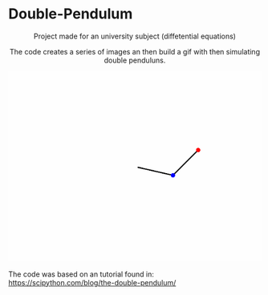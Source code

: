 # Double-Pendulum
<p align="center">
  Project made for an university subject (diffetential equations)
</p>
<p align="center">
  The code creates a series of images an then build a gif with then simulating double penduluns.
</p>
<p align="center">
  <img src="pendulum.gif" alt="animated" />
</p>

The code was based on an tutorial found in: https://scipython.com/blog/the-double-pendulum/
